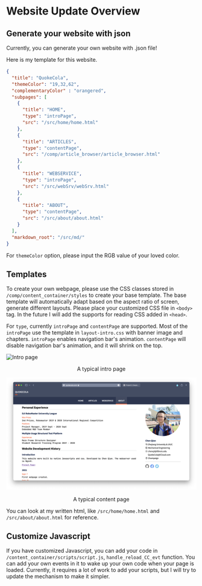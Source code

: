 # Website Update Overview

## Generate your website with json

Currently, you can generate your own website with .json file!

Here is my template for this website.
```json
{
  "title": "QuokeCola",
  "themeColor": "19,32,62",
  "complementaryColor" : "orangered",
  "subpages": [
    {
      "title": "HOME",
      "type": "introPage",
      "src": "/src/home/home.html"
    },
    {
      "title": "ARTICLES",
      "type": "contentPage",
      "src": "/comp/article_browser/article_browser.html"
    },
    {
      "title": "WEBSERVICE",
      "type": "introPage",
      "src": "/src/webSrv/webSrv.html"
    },
    {
      "title": "ABOUT",
      "type": "contentPage",
      "src": "/src/about/about.html"
    }
  ],
  "markdown_root": "/src/md/"
}
```
For `themeColor` option, please input the RGB value of your loved color.

## Templates

To create your own webpage, please use the CSS classes stored in `/comp/content_container/styles` to create your base template.
The base template will automatically adapt based on the aspect ratio of screen, generate different layouts. Please place your customized
CSS file in `<body>` tag. In the future I will add the supports for reading CSS added in `<head>`.

For `type`, currently `introPage` and `contentPage` are supported. Most of the `introPage` use the template in `layout-intro.css` with banner image
and chapters. `introPage` enables navigation bar's animation. `contentPage` will disable navigation bar's animation, and it will shrink on the top.

![Intro page](/apps/markdowns/Article6/Screen%20Shot%202021-12-16%20at%201.55.21%20PM.png)
<center>A typical intro page</center>

![Intro page](/apps/markdowns/Article6/Screen%20Shot%202021-12-16%20at%201.58.55%20PM.png)
<center>A typical content page</center>

You can look at my written html, like `/src/home/home.html` and `/src/about/about.html` for reference.

## Customize Javascript

If you have customized Javascript, you can add your code in `/content_container/scripts/script.js`, `handle_reload_CC_evt` function.
You can add your own events in it to wake up your own code when your page is loaded. Currently, it requires a lot of work to add your scripts,
but I will try to update the mechanism to make it simpler.